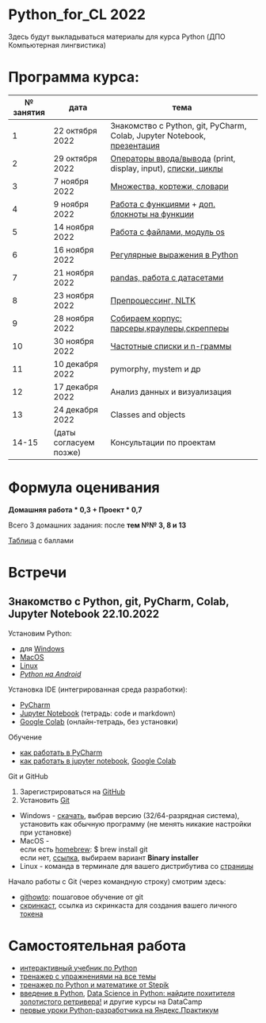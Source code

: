 # Python_for_CL 2022

Здесь будут выкладываться материалы для курса Python (ДПО Компьютерная лингвистика)

# Программа курса: 

<table>
<thead>
<tr>
<th>№ занятия</th>
<th>дата</th>
<th>тема</th>
</tr>
</thead>
<tbody>
<tr>
<td>1</td>
<td>22 октября 2022</td>
<td>Знакомство с Python, git, PyCharm, Colab, Jupyter Notebook, <a href="https://github.com/AnnSenina/Python_for_CL/blob/main/slides/Python_CL_2022.pdf">презентация</a></td>
<tr>
<td>2</td>
<td>29 октября 2022</td>
<td><a href="https://github.com/AnnSenina/Python_for_CL/blob/main/notebooks/Python_2_Intro.ipynb">Операторы ввода/вывода</a> (print, display, input), <a href="https://github.com/AnnSenina/Python_for_CL/blob/main/notebooks/Python_3_if%2C_while_%20%D1%81%20%D0%B4%D0%BE%D0%BF%D0%BE%D0%BB%D0%BD%D0%B5%D0%BD%D0%B8%D1%8F%D0%BC%D0%B8.ipynb">списки, циклы</a></td>
<tr>
<td>3</td>
<td>7 ноября 2022</td>
<td><a href="https://github.com/AnnSenina/Python_for_CL/blob/main/notebooks/Python_4_list%2C%20tuple%2C%20set%2C%20dict_%D1%81%20%D0%B4%D0%BE%D0%BF%D0%BE%D0%BB%D0%BD%D0%B5%D0%BD%D0%B8%D1%8F%D0%BC%D0%B8_2.ipynb">Множества, кортежи, словари</a></td>
<tr>
<td>4</td>
<td>9 ноября 2022</td>
<td><a href="https://github.com/AnnSenina/Python_for_CL/blob/main/notebooks/Python_5_Functions_%D1%81%20%D0%B4%D0%BE%D0%BF%D0%BE%D0%BB%D0%BD%D0%B5%D0%BD%D0%B8%D1%8F%D0%BC%D0%B8.ipynb">Работа с функциями</a> + <a href="https://github.com/AnnSenina/Python_for_CL/tree/main/notebooks/%D0%B4%D0%BE%D0%BF%D0%BE%D0%BB%D0%BD%D0%B8%D1%82%D0%B5%D0%BB%D1%8C%D0%BD%D1%8B%D0%B5%20%D1%82%D0%B5%D1%82%D1%80%D0%B0%D0%B4%D0%BA%D0%B8">доп. блокноты на функции</a></td>
<tr>
<td>5</td>
<td>14 ноября 2022</td>
<td><a href="https://github.com/AnnSenina/Python_for_CL/blob/main/notebooks/Python_6_os%2C_files_c%20%D0%B4%D0%BE%D0%BF%D0%BE%D0%BB%D0%BD%D0%B5%D0%BD%D0%B8%D1%8F%D0%BC%D0%B8.ipynb">Работа с файлами, модуль os</a></td>
<tr>
<td>6</td>
<td>16 ноября 2022</td>
<td><a href="https://github.com/AnnSenina/Python_for_CL/blob/main/notebooks/Python_7_regex_с_дополнениями.ipynb">Регулярные выражения в Python</a></td>
<tr>
<td>7</td>
<td>21 ноября 2022</td>
<td><a href="https://github.com/AnnSenina/Python_for_CL/blob/main/notebooks/Python_8_pandas_%D1%81%20%D0%B4%D0%BE%D0%BF.ipynb">pandas, работа с датасетами</a></td>
<tr>
<td>8</td>
<td>23 ноября 2022</td>
<td><a href="https://github.com/AnnSenina/Python_for_CL/blob/main/notebooks/Python_9_%D0%BF%D1%80%D0%B5%D0%BF%D1%80%D0%BE%D1%86%D0%B5%D1%81%D1%81%D0%B8%D0%BD%D0%B3_NLTK__%D1%81_%D0%B4%D0%BE%D0%BF.ipynb">Препроцессинг, NLTK</a></td>
<tr>
<td>9</td>
<td>28 ноября 2022</td>
<td><a href="https://github.com/AnnSenina/Python_for_CL/blob/main/notebooks/Python_10_BeautifulSoup_доп.ipynb">Собираем корпус: парсеры,краулеры,скрепперы</a></td>
<tr>
<td>10</td>
<td>30 ноября 2022</td>
<td><a href="https://github.com/AnnSenina/Python_for_CL/blob/main/notebooks/Python_11_n_gramms.ipynb">Частотные списки и n-граммы</a></td>
<tr>
<td>11</td>
<td>10 декабря 2022</td>
<td>pymorphy, mystem и др</td>
<tr>
<td>12</td>
<td>17 декабря 2022</td>
<td>Анализ данных и визуализация</td>
<tr>
<td>13</td>
<td>24 декабря 2022</td>
<td>Classes and objects</td>
<tr>
<td>14-15</td>
<td>(даты согласуем позже)</td>
<td>Консультации по проектам</td>
<table>

# Формула оценивания

**Домашняя работа * 0,3 + Проект * 0,7**

Всего 3 домашних задания: после **тем №№ 3, 8 и 13**

[Таблица](https://docs.google.com/spreadsheets/d/13RR6fnZjqJo3SIpdNMW8o73PK7NSWgb0t6602x0bwWY/edit#gid=0) с баллами

# Встречи

## Знакомство с Python, git, PyCharm, Colab, Jupyter Notebook 22.10.2022
Установим Python:

- для [Windows](https://www.python.org/downloads/windows/)
- [MacOS](https://www.python.org/downloads/macos/)
- [Linux](https://www.python.org/downloads/source/)
- *[Python на Android](https://pythonru.com/baza-znanij/python-na-android)*

Установка IDE (интегрированная среда разработки):
- [PyCharm](www.jetbrains.com/pycharm/download/)
- [Jupyter Notebook](https://jupyter.org/install) (тетрадь: code и markdown)
- [Google Colab](https://colab.research.google.com) (онлайн-тетрадь, без установки)

Обучение
- [как работать в PyCharm](https://py-charm.blogspot.com/2017/09/blog-post.html)
- [как работать в jupyter notebook](https://devpractice.ru/python-lesson-6-work-in-jupyter-notebook/), [Google Colab](https://towardsdatascience.com/getting-started-with-google-colab-f2fff97f594c)

Git и GitHub
1. Зарегистрироваться на [GitHub](https://github.com)
2. Установить [Git](https://git-scm.com/downloads)

- Windows - [скачать](https://git-scm.com/download/win), выбрав версию (32/64-разрядная система), установить как обычную программу (не менять никакие настройки при установке)  
- MacOS -  
если есть [homebrew](https://brew.sh): $ brew install git  
если нет, [ссылка](https://git-scm.com/download/mac), выбираем вариант **Binary installer**  
- Linux - команда в терминале для вашего дистрибутива со [страницы](https://git-scm.com/download/linux)  

Начало работы с Git (через командную строку) смотрим здесь:
- [githowto](https://githowto.com/ru): пошаговое обучение от git
- [скринкаст](https://youtu.be/piq5dSX7hL0), ссылка из скринкаста для создания вашего личного [токена](https://github.com/settings/tokens/new)

# Самостоятельная работа
- [интерактивный учебник по Python](https://snakify.org/ru)
- [тренажер с упражнениями на все темы](https://www.w3resource.com/python-exercises/)
- [тренажер по Python и математике от Stepik](https://stepik.org/course/3356/promo#toc)
- [введение в Python](https://app.datacamp.com/learn/courses/intro-to-python-for-data-science), [Data Science in Python: найдите похитителя золотистого ретривера!](https://app.datacamp.com/learn/courses/introduction-to-data-science-in-python) и другие курсы на DataCamp
- [первые уроки Python-разработчика на Яндекс.Практикум](https://practicum.yandex.ru/profile/backend-developer/)
